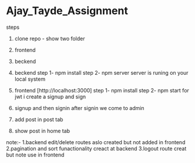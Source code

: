 # Ajay_Tayde_Assignment
steps

1. clone repo -
   show two folder
1. frontend
1. beckend
1. beckend
   step 1- npm install
   step 2- npm server
   server is runing on your local system 

1. frontend [http://localhost:3000]
   step 1- npm install
   step 2- npm start
   for jwt i create a signup and sign
1. signup and then signin
   after signin we come to admin
1. add post in post tab
1. show post in home tab

note:- 
     1.backend edit/delete routes aslo created but not added in frontend
     2.pagination and sort funactionality creact at backend 
     3.logout route creat but note use in frontend
